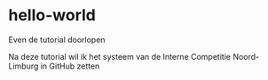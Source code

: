# hello-world
Even de tutorial doorlopen

Na deze tutorial wil ik het systeem van de Interne Competitie Noord-Limburg in GitHub zetten

